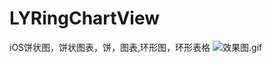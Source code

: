 # LYRingChartView
iOS饼状图，饼状图表，饼，图表,环形图，环形表格
![效果图.gif](https://upload-images.jianshu.io/upload_images/3095453-8a136ccafe342fec.gif?imageMogr2/auto-orient/strip)
